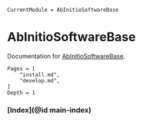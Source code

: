 ```@meta
CurrentModule = AbInitioSoftwareBase
```

# AbInitioSoftwareBase

Documentation for [AbInitioSoftwareBase](https://github.com/MineralsCloud/AbInitioSoftwareBase.jl).

```@contents
Pages = [
    "install.md",
    "develop.md",
]
Depth = 1
```

### [Index](@id main-index)

```@index
```
